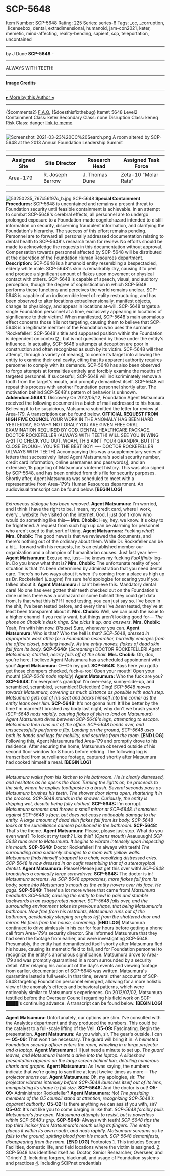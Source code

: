 # SCP-5648
Item Number: SCP-5648
Rating: 225
Series: series-6
Tags: _cc, _corruption, _licensebox, dental, extradimensional, humanoid, jam-con2021, keter, memetic, mind-affecting, reality-bending, sapient, scp, teleportation, uncontained

---

by J Dune
**SCP-5648** -
* * *
ALWAYS WITH TEETH!
* * *
**Image Credits**
* * *
[▸ More by this Author ◂](http://www.scp-wiki.net/dr-dune-s-personnel-file)
* * *
{$comments2}
[F.A.Q.](https://scp-wiki.wikidot.com/component:info-ayers)
{$doesthisfixthebug}
Item#: 5648
Level2
Containment Class:
keter
Secondary Class:
none
Disruption Class:
keneq
Risk Class:
danger
[link to memo](/classification-committee-memo)  

* * *
![Screenshot_2021-03-23%20CC%20Search.png](https://scp-wiki.wdfiles.com/local--files/scp-5648/Screenshot_2021-03-23%20CC%20Search.png)
A room altered by SCP-5648 at the 2013 Annual Foundation Leadership Summit
* * *
**Assigned Site** | **Site Director** | **Research Head** | **Assigned Task Force**  
---|---|---|---  
Area-179 | R. Joseph Barrow | J. Thomas Dune | Zeta-10 "Molar Rats"  
* * *
![53250235_767c56f97c_b.jpg](https://scp-wiki.wdfiles.com/local--files/scp-5648/53250235_767c56f97c_b.jpg)
SCP-5648
**Special Containment Procedures:** SCP-5648 is uncontained and remains a present threat to Foundation security until feasible containment is achievable.
In an attempt to combat SCP-5648's cerebral effects, all personnel are to undergo prolonged exposure to a Foundation-made cognitohazard intended to distill information on security, discerning fraudulent information, and clarifying the Foundation's hierarchy. The success of this effort remains pending.
Personnel are to forward all personally addressed documentation relating to dental health to SCP-5648's research team for review. No efforts should be made to acknowledge the requests in this documentation without approval.
Compensation towards personnel affected by SCP-5648 will be distributed at the discretion of the Foundation Human Resources department.
**Description:** SCP-5648 is a humanoid entity resembling a bespectacled, elderly white male.
SCP-5648's skin is remarkably dry, causing it to peel and produce a significant amount of flakes upon movement or physical contact with others. SCP-5648 is capable of speech, visual, and auditory perception, though the degree of sophistication in which SCP-5648 performs these functions and perceives the world remains unclear.
SCP-5648 is capable of an indiscernible level of reality restructuring, and has been observed to alter locations extradimensionally, manifest objects, change its physiology, and appear in locations at-will. SCP-5648 targets a single Foundation personnel at a time, exclusively appearing in locations of significance to their victim.[1](javascript:;)
When manifested, SCP-5648's main anomalous effect concerns those it is not targeting, causing them to believe that SCP-5648 is a legitimate member of the Foundation who uses the surname 'Rockefeller'. SCP-5648's title and supposed position within the Foundation is dependent on context[2](javascript:;) , but is not questioned by those under the entity's influence. In actuality, SCP-5648's attempts at deception are poor in construction and often recognized as such by its victim.
SCP-5648 will then attempt, through a variety of means[3](javascript:;), to coerce its target into allowing the entity to examine their oral cavity, citing that its apparent authority requires personnel to comply with its demands. SCP-5648 has also been observed to forgo attempts at formalities entirely and forcibly examine the mouths of targeted personnel. If successful, SCP-5648 will indiscriminately remove a tooth from the target's mouth, and promptly demanifest itself. SCP-5648 will repeat this process with another Foundation personnel shortly after. The motivation behind SCP-5648's pattern of behavior is unknown.
**Addendum.5648.1:** Discovery
On 2012/05/12, Foundation Agent Matsumura received the following document in a batch of mail addressed to his house. Believing it to be suspicious, Matsumura submitted the letter for review at Area-179. A transcription can be found below.
**OFFICIAL REQUEST FROM HIGH FIVE COUNCIL**
YOUR WORK IN THE ANOMALY HAS BEEN HARD YESTERDAY, SO WHY NOT ORAL?
YOU ARE GIVEN FREE ORAL EXAMINATION REQUIRED BY GOD. DENTAL HEALTHCARE PACKAGE.
DOCTOR ROCKEFELLER (ALWAYS WITH TEETH) WILL SEE YOU IN WING A-21 TO CHECK YOU OUT. WOAH, THIS AIN'T YOUR GRANDPA, BUT IT'S CLOSE ENOUGH.
YOU'RE THE BEST BOY!
—- DOCTOR ROCKEFELLER (ALWAYS WITH TEETH)
Accompanying this was a supplementary series of letters that successively listed Agent Matsumura's social security number, credit card information, online usernames and passwords[4](javascript:;), and an extensive, 15 page log of Matsumura's internet history. This was also signed by SCP-5648, and has been omitted from this file for security purposes.
Shortly after, Agent Matsumura was scheduled to meet with a representative from Area-179's Human Resources department. An audiovisual transcript can be found below.
**[BEGIN LOG]**
* * *
_Extraneous dialogue has been removed._
**Agent Matsumura:** I'm worried, and I think I have the right to be. I mean, my credit card, where I work, every… website I've visited on the internet. God, I just don't know who would do something like this—
**Mrs. Chobik:** Hey, hey, we know. It's okay to be frightened. A request from such high up can be alarming for personnel who aren't used to that sort of thing.
**Agent Matsumura:** Fucking _what_?
**Mrs. Chobik:** The good news is that we reviewed the documents, and there's nothing out of the ordinary about them. While Dr. Rockefeller can be a bit… forward with his requests, he _is_ an established member our organization and a champion of humanitarian causes. Just last year he—
**Agent Matsumura:** Excuse me, just— he knows my fucking _FurAffinity_ log-in. Do you know what that is?
**Mrs. Chobik:** The unfortunate reality of your situation is that it's been determined by administration that you need dental care. There's no two ways about it when it's coming from a place as high up as Dr. Rockefeller! (_Laughs_) I'm sure he'd apologize for scaring you if you talked about it.
**Agent Matsumura:** I can't believe this. Mandatory dental care! No one has ever gotten their teeth checked out on the Foundation's dime unless there was a oralhazard or some bullshit they could get data from. Is that what this is? If I need testing, you can just say so. I've been in the shit, I've been tested before, and every time I've _been_ tested, they've at least been transparent about it.
**Mrs. Chobik:** Well, we can push the issue to a higher channel if you really want, but things aren't looking good for—
_The phone on Chobik's desk rings. She picks it up, and answers._
**Mrs. Chobik:** Yeah, I'm with him now. (_Pause_) Sure, whenever you can.
**Agent Matsumura:** Who is that? Who the hell is that?
_SCP-5648, dressed in appropriate work attire for a Foundation researcher, hurriedly emerges from the office closet, panting heavily. As the entity moves, flakes of dead skin fall from its body._
**SCP-5648:** (_Screaming_) DOCTOR ROCKEFELLER!
_Agent Matsumura, startled, nearly falls off of the chair._
**Mrs. Chobik:** Oh, doc, you're here. I believe Agent Matsumura has a scheduled appointment with you?
**Agent Matsumura:** O—Oh my god.
**SCP-5648:** Says here you gotta get those chompers checked, fuck-a-roo! Open your mouth! Open your mouth! (_SCP-5648 nods rapidly_)
**Agent Matsumura:** Who the fuck are you?
**SCP-5648:** I'm everyone's grandpa! I'm over-easy, sunny-side-up, and scrambled, scrambled, scrambled! Detection! Ding!
_SCP-5648 moves towards Matsumura, covering as much distance as possible with each step. Matsumura gets out of his seat and backs himself into the corner as the entity leans over him._
**SCP-5648:** It's not gonna hurt! It'll be better by the time I'm married! I brushed _my_ body last night, why don't we brush _yours_! (_SCP-5648 nods rapidly, causing flakes of skin to land on Matsumura_)
_Agent Matsumura dives between SCP-5648's legs, attempting to escape. Matsumura then runs out of the office. SCP-5648 bends over, and unsuccessfully performs a flip. Landing on the ground, SCP-5648 uses both its hands and legs for mobility, and scurries from the room._
**[END LOG]**
Following this, Agent Matsumura fled Area-179 and promptly drove to his residence. After securing the home, Matsumura observed outside of his second floor window for 8 hours before retiring. The following log is transcribed from surveillance footage, captured shortly after Matsumura had cooked himself a meal.
**[BEGIN LOG]**
* * *
_Matsumura walks from his kitchen to his bathroom. He is clearly distressed, and hesitates as he opens the door. Turning the lights on, he proceeds to the sink, where he applies toothpaste to a brush. Several seconds pass as Matsumura brushes his teeth._
_The shower door slams open, shattering it in the process. SCP-5648 stands in the shower. Curiously, the entity is dripping wet, despite being fully clothed._
**SCP-5648:** I'm corrupt.
_Matsumura screams and throws a small mirror at SCP-5648. It smashes against SCP-5648's face, but does not cause noticeable damage to the entity. A large amount of dead skin flakes fall from its body._
_SCP-5648 looks at the surveillance camera positioned in the bathroom._
**SCP-5648:** That's the theme.
**Agent Matsumura:** Please, please just stop. What do you even want? To look at my teeth? Like this? (_Opens mouth_) Aaauuuugh!
_SCP-5648 runs over to Matsumura. It begins to vibrate intensely upon inspecting his mouth._
**SCP-5648:** Doctor Rockefeller! I'm always with teeth!
_The surrounding area suddenly changes to a room with yellow walls. Matsumura finds himself strapped to a chair, vocalizing distressed cries. SCP-5648 is now dressed in an outfit resembling that of a stereotypical dentist._
**Agent Matsumura:** Please! Please just get this over with!
_SCP-5648 brandishes a comically large screwdriver._
**SCP-5648:** The doctor is in!
_Matsumura screams. As SCP-5648 approaches, more flakes fall from its body, some into Matsumura's mouth as the entity hovers over his face. He gags._
**SCP-5648:** There's a lot more where that came from!
_Matsumura headbutts SCP-5648, causing the entity to howl in pain and stumble backwards in an exaggerated manner. SCP-5648 falls over, and the surrounding environment takes its previous shape, that being Matsumura's bathroom. Now free from his restraints, Matsumura runs out of the bathroom, accidentally stepping on glass left from the shattered door and mirror. He flees from the house, screaming._
**[END LOG]**
Matsumura continued to drive aimlessly in his car for four hours before getting a phone call from Area-179's security director. She informed Matsumura that they had seen the footage from earlier, and were investigating SCP-5648. Presumably, the entity had demanifested itself shortly after Matsumura fled his house, causing its memetic field to fall, and for Foundation personnel to recognize the entity's anomalous significance.
Matsumura drove to Area-179 and was promptly quarantined in a room surrounded by a security detail. After relaying his account of the day's events and viewing footage from earlier, documentation of SCP-5648 was written.
Matsumura's quarantine lasted a full week. In that time, several other accounts of SCP-5648 targeting Foundation personnel emerged, allowing for a more holistic view of the anomaly's effects and behavioral patterns, which were noticeably similar to Matsumura's experiences.
On 2012/07/02, Matsumura testified before the Overseer Council regarding his field work on SCP-████'s continuing advance. A transcript can be found below.
**[BEGIN LOG]**
* * *
**Agent Matsumura:** Unfortunately, our options are slim. I've consulted with the Analytics department and they produced the numbers. This could be the catalyst to a full-scale lifting of the Veil.
**O5-09:** Fascinating. Begin the presentation.
**Agent Matsumura:** As you wish, sir. The gear's outside, I can—
**O5-09:** That won't be necessary. The guard will bring it in.
_A helmeted Foundation security officer enters the room, wheeling in a large projector and a laptop._
**Agent Matsumura:** I'll just need a minute to set up.
_The guard leaves, and Matsumura inserts a drive into the laptop. A slideshow presentation appears on the large screen behind him, detailing numerous charts and graphs._
**Agent Matsumura:** As I was saying, the numbers indicate that we're going to sacrifice at least twelve times as more—
_The projector shorts out._
**Agent Matsumura:** Oh, my apologies, sir.
_The projector vibrates intensely before SCP-5648 launches itself out of its lens, manipulating its shape to full size._
**SCP-5648:** And the doctor is out!
**O5-09:** Administrator Rockefeller?
**Agent Matsumura:** No!
_The presiding members of the O5 council stand at attention, recognizing SCP-5648's apparent authority._
**O5-02:** Is there anything we can assist you with, sir?
**O5-04:** It's not like you to come barging in like that.
_SCP-5648 forcibly pulls Matsumura's jaw open. Matsumura attempts to resist, but is powerless within SCP-5648's grip._
**SCP-5648:** Always with teeth!
_SCP-5648 rips the top third incisor from Matsumura's mouth using its fingers. The entity places it within its own mouth, and nods rapidly. Matsumura screams as he falls to the ground, spitting blood from his mouth. SCP-5648 demanifests, disappearing from the room._
**[END LOG]**
Footnotes
[1](javascript:;). This includes Secure Facilities, domestic life, and field locations where the victim is assigned.
[2](javascript:;). SCP-5648 has identified itself as: Doctor, Senior Researcher, Overseer, and 'Grinch'
[3](javascript:;). Including forgery, blackmail, and usage of Foundation systems and practices
[4](javascript:;). Including SCiPnet credentials
* * *